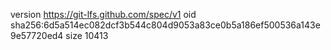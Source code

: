 version https://git-lfs.github.com/spec/v1
oid sha256:6d5a514ec082dcf3b544c804d9053a83ce0b5a186ef500536a143e9e57720ed4
size 10413
